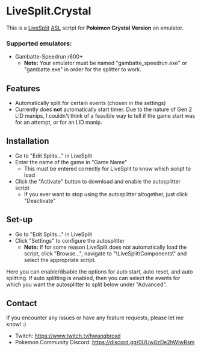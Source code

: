 # LiveSplit.Crystal
This is a [LiveSplit](http://livesplit.github.io) [ASL](https://github.com/LiveSplit/LiveSplit/blob/master/Documentation/Auto-Splitters.md) script for **Pokémon Crystal Version** on emulator.

### Supported emulators:
- Gambatte-Speedrun r600+
    - **Note:** Your emulator must be named "gambatte_speedrun.exe" or "gambatte.exe" in order for the splitter to work.
## Features
- Automatically split for certain events (chosen in the settings)
- Currently does **not** automatically start timer. Due to the nature of Gen 2 LID manips, I couldn't think of a feasible way to tell if the game start was for an attempt, or for an LID manip.

## Installation
- Go to "Edit Splits..." in LiveSplit
- Enter the name of the game in "Game Name"
    - This must be entered correctly for LiveSplit to know which script to load
- Click the "Activate" button to download and enable the autosplitter script
    - If you ever want to stop using the autosplitter altogether, just click "Deactivate"

## Set-up
- Go to "Edit Splits..." in LiveSplit
- Click "Settings" to configure the autosplitter
    - **Note:** If for some reason LiveSplit does not automatically load the script, click "Browse...", navigate to "\LiveSplit\Components\\" and select the appropriate script.

Here you can enable/disable the options for auto start, auto reset, and auto splitting. If auto splitting is enabled, then you can select the events for which you want the autosplitter to split below under "Advanced".

## Contact
If you encounter any issues or have any feature requests, please let me know! :)
- Twitch: https://www.twitch.tv/hwangbroxd
- Pokemon Community Discord: https://discord.gg/0UUw8zDe2hWlwRsm